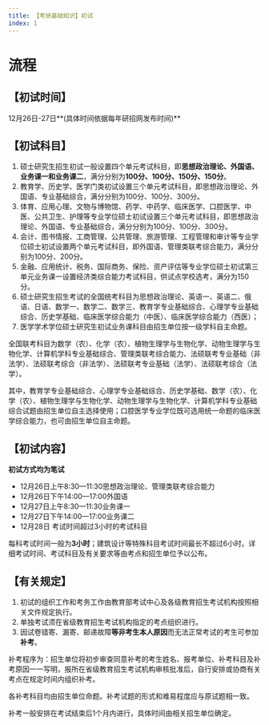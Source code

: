 ```yaml
---
title: 【考研基础知识】初试
index: 1
---
```


# 流程

## **【初试时间】**

12月26日-27日**(具体时间依据每年研招网发布时间)**

## **【初试科目】**

1. 硕士研究生招生初试一般设置四个单元考试科目，即**思想政治理论、外国语、业务课一和业务课二**，满分分别为**100分、100分、150分、150分**。
2. 教育学、历史学、医学门类初试设置三个单元考试科目，即思想政治理论、外国语、专业基础综合，满分分别为100分、100分、300分。
3. 体育、应用心理、文物与博物馆、药学、中药学、临床医学、口腔医学、中医、公共卫生、护理等专业学位硕士初试设置三个单元考试科目，即思想政治理论、外国语、专业基础综合，满分分别为100分、100分、300分。
4. 会计、图书情报、工商管理、公共管理、旅游管理、工程管理和审计等专业学位硕士初试设置两个单元考试科目，即外国语、管理类联考综合能力，满分分别为100分、200分。
5. 金融、应用统计、税务、国际商务、保险、资产评估等专业学位硕士初试第三单元业务课一设置经济类综合能力考试科目，供试点学校选考，满分为150分。
6. 硕士研究生招生考试的全国统考科目为思想政治理论、英语一、英语二、俄语、日语、数学一、数学二、数学三、教育学专业基础综合、心理学专业基础综合、历史学基础、临床医学综合能力（中医）、临床医学综合能力（西医）；
7. 医学学术学位硕士研究生初试业务课科目由招生单位按一级学科自主命题。

全国联考科目为数学（农）、化学（农）、植物生理学与生物化学、动物生理学与生物化学、计算机学科专业基础综合、管理类联考综合能力、法硕联考专业基础（非法学）、法硕联考综合（非法学）、法硕联考专业基础（法学）、法硕联考综合（法学）。

其中，教育学专业基础综合、心理学专业基础综合、历史学基础、数学（农）、化学（农）、植物生理学与生物化学、动物生理学与生物化学、计算机学科专业基础综合试题由招生单位自主选择使用；口腔医学专业学位既可选用统一命题的临床医学综合能力，也可由招生单位自主命题。

## **【初试内容】**

**初试方式均为笔试**

- 12月26日上午8:30—11:30思想政治理论、管理类联考综合能力
- 12月26日下午14:00—17:00外国语
- 12月27日上午8:30—11:30业务课一
- 12月27日下午14:00—17:00业务课二
- 12月28日 考试时间超过3小时的考试科目

每科考试时间一般为**3小时**；建筑设计等特殊科目考试时间最长不超过6小时。详细考试时间、考试科目及有关要求等由考点和招生单位予以公布。

## **【有关规定】**

1. 初试的组织工作和考务工作由教育部考试中心及各级教育招生考试机构按照相关文件规定执行。
2. 单独考试须在省级教育招生考试机构指定的考点组织进行。
3. 因试卷错寄、漏寄、邮递故障**等非考生本人原因**而无法正常考试的考生可参加**补考**。

补考程序为：招生单位将初步审查同意补考的考生姓名、报考单位、补考科目及补考原因一一写明，报所在省级教育招生考试机构审核批准后，自行安排或协商有关考点在规定时间内组织补考。

各补考科目均由招生单位命题。补考试题的形式和难易程度应与原试题相一致。

补考一般安排在考试结束后1个月内进行，具体时间由相关招生单位确定。